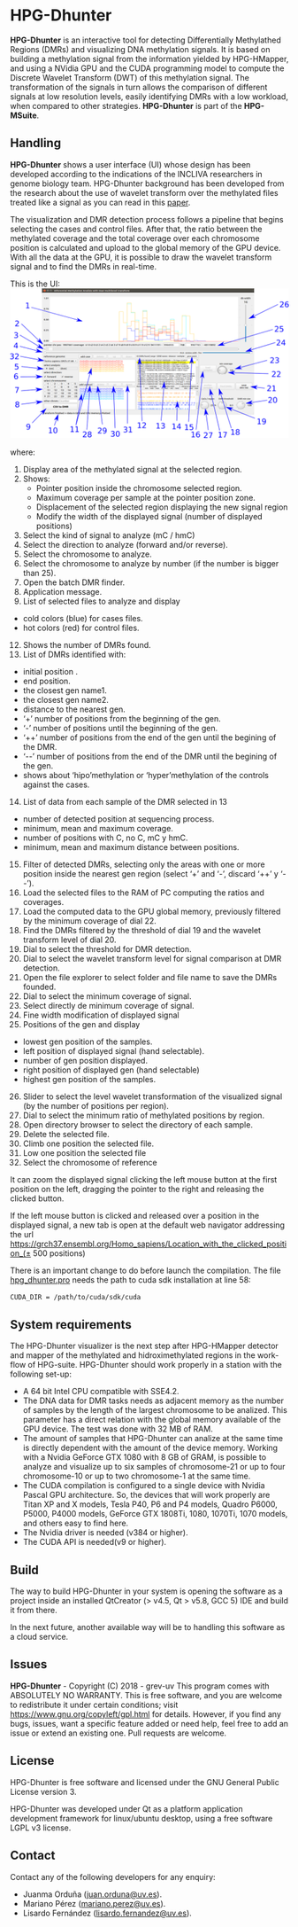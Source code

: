 # HPG-Dhunter

**HPG-Dhunter** is an interactive tool for detecting Differentially Methylathed Regions (DMRs) and  visualizing DNA methylation signals. It is based on building a methylation signal from the information yielded by HPG-HMapper, and using a NVidia GPU and the CUDA programming model to compute the Discrete Wavelet Transform (DWT) of this methylation signal. The transformation of the signals in turn allows the comparison of different signals at low resolution levels, easily identifying DMRs with a low workload, when compared to other strategies. **HPG-Dhunter** is part of the **HPG-MSuite**.

## Handling
**HPG-Dhunter** shows a user interface (UI) whose design has been developed according to the indications of the INCLIVA researchers in genome biology team. HPG-Dhunter background has been developed from the research about the use of wavelet transform over the methylated files treated like a signal as you can read in this [paper](https://link.springer.com/article/10.1007%2Fs11227-018-2670-5).

The visualization and DMR detection process follows a pipeline that begins selecting the cases and control files. After that, the ratio between the methylated coverage and the total coverage over each chromosome position is calculated and upload to the global memory of the GPU device. With all the data at the GPU, it is possible to draw the wavelet transform signal and to find the DMRs in real-time.

This is the UI:
![](images/numeracion_interface_v4.png)

where:
1. Display area of the methylated signal at the selected region.
2. Shows:
   - Pointer position inside the chromosome selected region.
   - Maximum coverage per sample at the pointer position zone.
   - Displacement of the selected region displaying the new signal region
   - Modify the width of the displayed signal (number of displayed positions)
5. Select the kind of signal to analyze (mC / hmC)
6. Select the direction to analyze (forward and/or reverse).
7. Select the chromosome to analyze.
8. Select the chromosome to analyze by number (if the number is bigger than 25).
9. Open the batch DMR finder.
10. Application message.
11. List of selected files to analyze and display
  - cold colors (blue) for cases files.
  - hot colors (red) for control files.
12. Shows the number of DMRs found.
13. List of DMRs identified with:
  - initial position .
  - end position.
  - the closest gen name1.
  - the closest gen name2.
  - distance to the nearest gen.
  - ‘+’ number of positions from the beginning of the gen.
  - ‘-’ number of positions until the beginning of the gen.
  - ‘++’ number of positions from the end of the gen until the begining of the DMR.
  - ‘--’ number of positions from the end of the DMR until the begining of the gen.
  - shows about ‘hipo’methylation or ‘hyper’methylation of the controls against the cases.
14. List of data from each sample of the DMR selected in 13
  - number of detected position at sequencing process.
  - minimum, mean and maximum coverage.
  - number of positions with C, no C, mC y hmC.
  - minimum, mean and maximum distance between positions.
15. Filter of detected DMRs, selecting only the areas with one or more position inside the nearest gen region (select ‘+’ and ‘-’, discard ‘++’ y ‘--’).
16. Load the selected files to the RAM of PC computing the ratios and coverages.
17. Load the computed data to the GPU global memory, previously filtered by the minimum coverage of dial 22.
18. Find the DMRs filtered by the threshold of dial 19 and the wavelet transform level of dial 20.
19. Dial to select the threshold for DMR detection.
20. Dial to select the wavelet transform level for signal comparison at DMR detection.
21. Open the file explorer to select folder and file name to save the DMRs founded.
22. Dial to select the minimum coverage of signal.
23. Select directly de minimum coverage of signal.
24. Fine width modification of displayed signal
25. Positions of the gen and display
  - lowest gen position of the samples.
  - left position of displayed signal (hand selectable).
  - number of gen position displayed.
  - right position of displayed gen (hand selectable)
  - highest gen position of the samples.
26. Slider to select the level wavelet transformation of the visualized signal (by the number of positions per region).
27. Dial to select the minimum ratio of methylated positions by region. 
28. Open directory browser to select the directory of each sample.
29. Delete the selected file.
30. Climb one position the selected file.
31. Low one position the selected file
32. Select the chromosome of reference

It can zoom the displayed signal clicking the left mouse button at the first position on the left, dragging the pointer to the right and releasing the clicked button.

If the left mouse button is clicked and released over a position in the displayed signal, a new tab is open at the default web navigator addressing the url https://grch37.ensembl.org/Homo_sapiens/Location_with_the_clicked_position_(± 500 positions)

There is an important change to do before launch the compilation. The file [hpg_dhunter.pro](src/hpg_dhunter.pro#L59) needs the path to cuda sdk installation at line 58:
```
CUDA_DIR = /path/to/cuda/sdk/cuda
```

## System requirements
The HPG-Dhunter visualizer is the next step after HPG-HMapper detector and mapper of the methylated and hidroximethylated regions in the work-flow of HPG-suite. 
HPG-Dhunter should work properly in a station with the following set-up:
- A 64 bit Intel CPU compatible with SSE4.2.
- The DNA data for DMR tasks needs as adjacent memory as the number of samples by the length of the largest chromosome to be analized. This parameter has a direct relation with the global memory available of the GPU device. The test was done with 32 MB of RAM.
- The amount of samples that HPG-Dhunter can analize at the same time is directly dependent with the amount of the device memory. Working with a Nvidia GeForce GTX 1080 with 8 GB of GRAM, is possible to analyze and visualize up to six samples of chromosome-21 or up to four chromosome-10 or up to two chromosome-1 at the same time.
- The CUDA compilation is configured to a single device with Nvidia Pascal GPU architecture. So, the devices that will work properly are Titan XP and X models, Tesla P40, P6 and P4 models, Quadro P6000, P5000, P4000 models, GeForce GTX 1808Ti, 1080, 1070Ti, 1070 models, and others easy to find here.
- The Nvidia driver is needed (v384 or higher).
- The CUDA API is needed(v9 or higher).

## Build
The way to build HPG-Dhunter in your system is opening the software as a project inside an installed QtCreator (> v4.5, Qt > v5.8, GCC 5) IDE and build it from there.

In the next future, another available way will be to handling this software as a cloud service.

## Issues
**HPG-Dhunter** - Copyright (C) 2018 - grev-uv
This program comes with ABSOLUTELY NO WARRANTY.
This is free software, and you are welcome to redistribute it under certain conditions; visit https://www.gnu.org/copyleft/gpl.html for details.
However, if you find any bugs, issues, want a specific feature added or need help, feel free to add an issue or extend an existing one. Pull requests are welcome.

## License
HPG-Dhunter is free software and licensed under the GNU General Public License version 3.

HPG-Dhunter was developed under Qt as a platform application development framework for linux/ubuntu desktop, using a free software LGPL v3 license.

## Contact
Contact any of the following developers for any enquiry:
- Juanma Orduña (juan.orduna@uv.es). 
- Mariano Pérez (mariano.perez@uv.es). 
- Lisardo Fernández (lisardo.fernandez@uv.es). 

